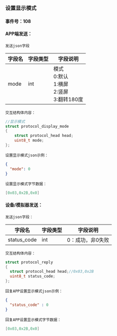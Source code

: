 ### 设置显示模式

#### 事件号：108

#### **APP端发送**：

`发送json字段`

| 字段名 | 字段类型 | 字段说明                                                  |
| ------ | -------- | --------------------------------------------------------- |
| mode   | int      | 模式<br />0:默认<br />1:横屏<br />2:竖屏<br />3:翻转180度 |

`交互结构体内容：`

```c
//显示模式
struct protocol_display_mode
{
    struct protocol_head head;
    uint8_t mode;
};
```

`设置显示模式json示例：`

```json
{
  "mode": 0
}
```

`设置显示模式字节数据：`

```c
[0x03,0x2B,0x0]
```



#### **设备/模拟器发送**：

`发送json字段：`

| 字段名      | 字段类型 | 字段说明         |
| ----------- | -------- | ---------------- |
| status_code | int      | 0：成功，非0失败 |

`交互结构体内容：`

```c
struct protocol_reply
{
  struct protocol_head head;//0x03,0x2B
  uint8_t status_code;
};
```

`回复APP设置显示模式json示例：`

```json
{
  "status_code" : 0
}
```

`回复APP设置显示模式字节数据：`

```c
[0x03,0x2B,0x0]
```

